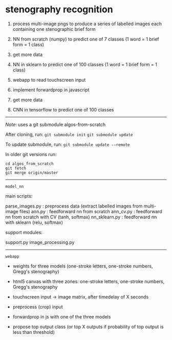 # stenography recognition

1. process multi-image pngs to produce a series of labelled images each containing one stenographic brief form

2. NN from scratch (numpy) to predict one of 7 classes (1 word = 1 brief form = 1 class)

3. get more data

4. NN in sklearn to predict one of 100 classes (1 word = 1 brief form = 1 class)

5. webapp to read touchscreen input

6. implement forwardprop in javascript

7. get more data

8. CNN in tensorflow to predict one of 100 classes

------------------------------------

_Note_: uses a git submodule algos-from-scratch

After cloning, run:
`git submodule init`
`git submodule update`

To update submodule, run:
`git submodule update --remote`

In older git versions run:
```
cd algos_from_scratch
git fetch
git merge origin/master
```

---------------------------------

`model_nn`

main scripts:

parse_images.py : preprocess data (extract labelled images from multi-image files)
ann.py : feedforward nn from scratch
ann_cv.py : feedforward nn from scratch with CV (tanh, softmax)
nn_sklearn.py : feedforward nn with sklearn (relu, softmax)

support modules:

support.py
image_processing.py

------------------------------------

`webapp`

* weights for three models (one-stroke letters, one-stroke numbers, Gregg's stenography)

* html5 canvas with three zones: one-stroke letters, one-stroke numbers, Gregg's stenography

* touchscreen input -> image matrix, after timedelay of X seconds

* preprocess (crop) input

* forwardprop in js with one of the three models

* propose top output class (or top X outputs if probability of top output is less than threshold)
